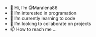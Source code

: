 - 👋 Hi, I’m @Maralena86
- 👀 I’m interested in programation 
- 🌱 I’m currently learning to code
- 💞️ I’m looking to collaborate on projects
- 📫 How to reach me ...

<!---
Maralena86/Maralena86 is a ✨ special ✨ repository because its `README.md` (this file) appears on your GitHub profile.
You can click the Preview link to take a look at your changes.
--->
